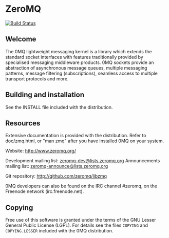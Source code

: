 # ZeroMQ

[![Build Status](https://travis-ci.org/zeromq/libzmq.png?branch=master)](https://travis-ci.org/zeromq/libzmq)

## Welcome

The 0MQ lightweight messaging kernel is a library which extends the
standard socket interfaces with features traditionally provided by
specialised messaging middleware products. 0MQ sockets provide an
abstraction of asynchronous message queues, multiple messaging patterns,
message filtering (subscriptions), seamless access to multiple transport
protocols and more.


## Building and installation

See the INSTALL file included with the distribution.

## Resources

Extensive documentation is provided with the distribution. Refer to
doc/zmq.html, or "man zmq" after you have installed 0MQ on your system.

Website: http://www.zeromq.org/

Development mailing list: zeromq-dev@lists.zeromq.org
Announcements mailing list: zeromq-announce@lists.zeromq.org

Git repository: http://github.com/zeromq/libzmq

0MQ developers can also be found on the IRC channel #zeromq, on the
Freenode network (irc.freenode.net).

## Copying

Free use of this software is granted under the terms of the GNU Lesser General
Public License (LGPL). For details see the files `COPYING` and `COPYING.LESSER`
included with the 0MQ distribution.
